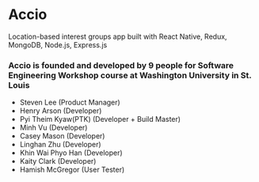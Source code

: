# Accio
Location-based interest groups app built with React Native, Redux, MongoDB, Node.js, Express.js


### Accio is founded and developed by 9 people for Software Engineering Workshop course at Washington University in St. Louis
* Steven Lee (Product Manager)
* Henry Arson (Developer)
* Pyi Theim Kyaw(PTK) (Developer + Build Master)
* Minh Vu (Developer)
* Casey Mason (Developer)
* Linghan Zhu (Developer)
* Khin Wai Phyo Han (Developer)
* Kaity Clark (Developer)
* Hamish McGregor (User Tester)
